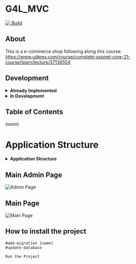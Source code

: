 # **G4L_MVC**

[![.Build](https://github.com/LuisBadal0/G4L_MVC/actions/workflows/buildTest.yml/badge.svg?branch=main)](https://github.com/LuisBadal0/G4L_MVC/actions/workflows/buildTest.yml)

## About
This is a e-commerce shop following along this course: https://www.udemy.com/course/complete-aspnet-core-21-course/learn/lecture/37136554

## Development

<details>

**<summary>Already Implemented</summary>**


Project Creation ![100%](https://progress-bar.dev/100)

Crud Operations ![100%](https://progress-bar.dev/100)

Razor Project ![100%](https://progress-bar.dev/100)

N-Tier architecture ![100%](https://progress-bar.dev/100)

Repository Pattern ![100%](https://progress-bar.dev/100)

Product CRUD ![100%](https://progress-bar.dev/100)

Home and Details Page ![100%](https://progress-bar.dev/100)

Identity in .NET Core ![100%](https://progress-bar.dev/100)



**ROADMAP 2024**

Company CRUD ![100%](https://progress-bar.dev/100)

Shopping Cart ![100%](https://progress-bar.dev/100)

Order Confirmation ![100%](https://progress-bar.dev/100)

Order Management ![100%](https://progress-bar.dev/100)

Advanced Concepts ![100%](https://progress-bar.dev/100)

Deployment & email ![100%](https://progress-bar.dev/100)

</details>

<details>
  
**<summary>In Development</summary>**

User Management ![0%](https://progress-bar.dev/0)

Multiple Product Image ![0%](https://progress-bar.dev/0)
  
</details>

## Table of Contents
(soon)
<!--- [Media](#media)
- [Features](#features)
- [Prerequisites](#prerequisites)
- [Building](#building)
- [Contributions](#contributions)
- [Contributing](#contributing)
- [License](#license)
- [Future of the project](#future)
--->

# **Application Structure**
<details>

**<summary>Application Structure</summary>**
  
## DataAccess
![DataAccess](https://i.imgur.com/O0jEB9L.png)
## Models

![Models](https://i.imgur.com/VmB5Euy.png)

## Area/View/Controller
![Area_View_Controller](https://i.imgur.com/GkH9mVP.png)

## Utils
![Utils](https://i.imgur.com/mgZjJdg.png)

</details>

## Main Admin Page

![Admin Page](https://i.imgur.com/JbymktD.png)

## Main Page
![Main Page](https://i.imgur.com/qRFDX77.png)


## How to install the project

```
#add-migration [name]
#update-database

Run the Project
```





